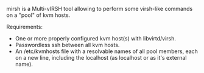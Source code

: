 mirsh is a Multi-vIRSH tool allowing to perform some virsh-like commands on a "pool" of kvm hosts.

Requirements:
* One or more properly configured kvm host(s) with libvirtd/virsh.
* Passwordless ssh between all kvm hosts.
* An /etc/kvmhosts file with a resolvable names of all pool members, each on a new line, including the localhost (as localhost or as it's external name).
